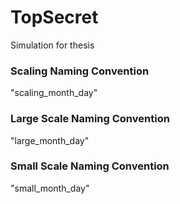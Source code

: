 # TopSecret
Simulation for thesis

### Scaling Naming Convention
"scaling_month_day"

### Large Scale Naming Convention
"large_month_day"

### Small Scale Naming Convention
"small_month_day"
